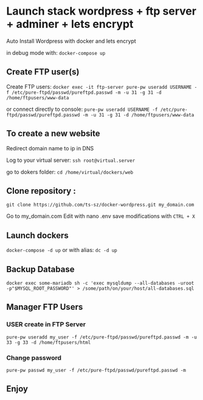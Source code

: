 # Launch stack wordpress + ftp server + adminer + lets encrypt
Auto Install Wordpress with docker and lets encrypt

in debug mode with: `docker-compose up`

## Create FTP user(s)
Create FTP users: `docker exec -it ftp-server pure-pw useradd USERNAME -f /etc/pure-ftpd/passwd/pureftpd.passwd -m -u 31 -g 31 -d /home/ftpusers/www-data`

or connect directly to console: `pure-pw useradd USERNAME -f /etc/pure-ftpd/passwd/pureftpd.passwd -m -u 31 -g 31 -d /home/ftpusers/www-data`

## To create a new website
Redirect domain name to ip in DNS

Log to your virtual server:
`ssh root@virtual.server`

go to dokers folder: `cd /home/virtual/dockers/web`

## Clone repository :
`git clone https://github.com/ts-sz/docker-wordpress.git my_domain.com`

Go to my_domain.com 
Edit with nano .env
save modifications with `CTRL + X`

## Launch dockers
`docker-compose -d up` or with alias: `dc -d up`

## Backup Database
`docker exec some-mariadb sh -c 'exec mysqldump --all-databases -uroot -p"$MYSQL_ROOT_PASSWORD"' > /some/path/on/your/host/all-databases.sql`

## Manager FTP Users

### USER create in FTP Server
`pure-pw useradd my_user -f /etc/pure-ftpd/passwd/pureftpd.passwd -m -u 33 -g 33 -d /home/ftpusers/html`

### Change password

`pure-pw passwd my_user -f /etc/pure-ftpd/passwd/pureftpd.passwd -m`

## Enjoy

